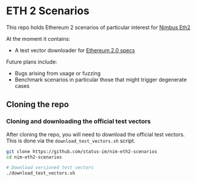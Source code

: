 # ETH 2 Scenarios

This repo holds Ethereum 2 scenarios of particular interest for [Nimbus Eth2](https://github.com/status-im/nimbus-eth2)

At the moment it contains:
- A test vector downloader for [Ethereum 2.0 specs](https://github.com/ethereum/consensus-specs)

Future plans include:
- Bugs arising from usage or fuzzing
- Benchmark scenarios in particular those that might trigger degenerate cases

## Cloning the repo

### Cloning and downloading the official test vectors

After cloning the repo, you will need to download the official test vectors.
This is done via the `download_test_vectors.sh` script.

```bash
git clone https://github.com/status-im/nim-eth2-scenarios
cd nim-eth2-scenarios

# Download versioned test vectors
./download_test_vectors.sh
```

